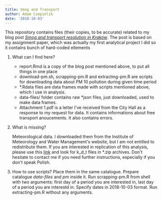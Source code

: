 ```yaml
---
title: Smog and Transport
author: Adam Czepielik
date: '2018-10-03'
---
```


This repository contains files (their copies, to be accurate) related to my blog post [*Smog and transport resolution in Kraków*](https://www.aczepielik.github.io/en/smog). The post is based on my assignment paper, which was actually my first analytical project I did so it contains bunch of hard-coded ellements

 1. What can I find here?
	
	- report.Rmd is a copy of the blog post mentioned above, to put all things in one place
	- download-pm.sh, scrapping-pm.R and extracting-pm.R are scripts for downloading data about PM 10 pollution during given time period
	- *.Rdata files are data frames made with scripts mentioned above, which I use in analysis.
	- data-files/ folder contains raw *json files, just downloaded, used to make data frames.
	- Attachment 1.pdf is a letter I've received from the City Hall as a response to my request for data. It contains informations about free transport anoucements. It also contains errors.

 2. What is missing?

	Meteorological data. I downloaded them from the Institute of Meteorology and Water Management's website, but I am not entitled to redistribute them. If you are interested in replication of this analysis, please use this [link](https://dane.imgw.pl/data/dane_pomiarowo_obserwacyjne/dane_meteorologiczne/dobowe/klimat/) and look for k_d_t files in *.zip archives. Don't hesitate to contact me if you need further instructions, especially if you don't speak Polish.

 3. How to use scripts?
Place them in the same catalogue. 
Prepare catalogue *data-files* and *pm* inside it.
Run scrapping-pm.R from shell with two arguments: first day of a period you are interested in, last day of a period you are interestd in. Specify dates in 2018-10-03 format.
Run extracting-pm.R without any arguments.
